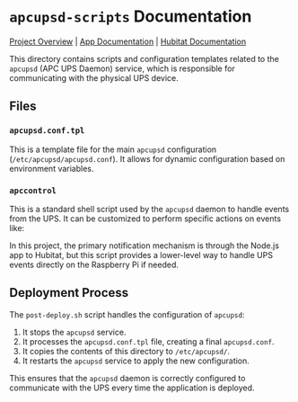 # `apcupsd-scripts` Documentation
[Project Overview](./overview.md) | [App Documentation](./app.md) | [Hubitat Documentation](./hubitat.md)

This directory contains scripts and configuration templates related to the `apcupsd` (APC UPS Daemon) service, which is responsible for communicating with the physical UPS device.

## Files

### `apcupsd.conf.tpl`

This is a template file for the main `apcupsd` configuration (`/etc/apcupsd/apcupsd.conf`). It allows for dynamic configuration based on environment variables.



### `apccontrol`

This is a standard shell script used by the `apcupsd` daemon to handle events from the UPS. It can be customized to perform specific actions on events like:


In this project, the primary notification mechanism is through the Node.js app to Hubitat, but this script provides a lower-level way to handle UPS events directly on the Raspberry Pi if needed.

## Deployment Process

The `post-deploy.sh` script handles the configuration of `apcupsd`:

1.  It stops the `apcupsd` service.
2.  It processes the `apcupsd.conf.tpl` file, creating a final `apcupsd.conf`.
3.  It copies the contents of this directory to `/etc/apcupsd/`.
4.  It restarts the `apcupsd` service to apply the new configuration.

This ensures that the `apcupsd` daemon is correctly configured to communicate with the UPS every time the application is deployed.
